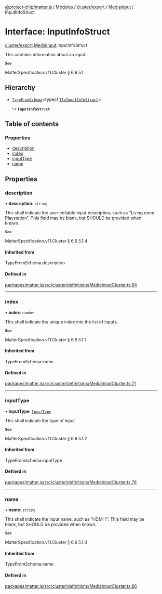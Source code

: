 [@project-chip/matter.js](../README.md) / [Modules](../modules.md) / [cluster/export](../modules/cluster_export.md) / [MediaInput](../modules/cluster_export.MediaInput.md) / InputInfoStruct

# Interface: InputInfoStruct

[cluster/export](../modules/cluster_export.md).[MediaInput](../modules/cluster_export.MediaInput.md).InputInfoStruct

This contains information about an input.

**`See`**

MatterSpecification.v11.Cluster § 6.9.5.1

## Hierarchy

- [`TypeFromSchema`](../modules/tlv_export.md#typefromschema)\<typeof [`TlvInputInfoStruct`](../modules/cluster_export.MediaInput.md#tlvinputinfostruct)\>

  ↳ **`InputInfoStruct`**

## Table of contents

### Properties

- [description](cluster_export.MediaInput.InputInfoStruct.md#description)
- [index](cluster_export.MediaInput.InputInfoStruct.md#index)
- [inputType](cluster_export.MediaInput.InputInfoStruct.md#inputtype)
- [name](cluster_export.MediaInput.InputInfoStruct.md#name)

## Properties

### description

• **description**: `string`

This shall indicate the user editable input description, such as “Living room Playstation”. This field may
be blank, but SHOULD be provided when known.

**`See`**

MatterSpecification.v11.Cluster § 6.9.5.1.4

#### Inherited from

TypeFromSchema.description

#### Defined in

[packages/matter.js/src/cluster/definitions/MediaInputCluster.ts:94](https://github.com/project-chip/matter.js/blob/0c058ae17fdba4c0b89b8b13c309011d51782299/packages/matter.js/src/cluster/definitions/MediaInputCluster.ts#L94)

___

### index

• **index**: `number`

This shall indicate the unique index into the list of Inputs.

**`See`**

MatterSpecification.v11.Cluster § 6.9.5.1.1

#### Inherited from

TypeFromSchema.index

#### Defined in

[packages/matter.js/src/cluster/definitions/MediaInputCluster.ts:71](https://github.com/project-chip/matter.js/blob/0c058ae17fdba4c0b89b8b13c309011d51782299/packages/matter.js/src/cluster/definitions/MediaInputCluster.ts#L71)

___

### inputType

• **inputType**: [`InputType`](../enums/cluster_export.MediaInput.InputType.md)

This shall indicate the type of input

**`See`**

MatterSpecification.v11.Cluster § 6.9.5.1.2

#### Inherited from

TypeFromSchema.inputType

#### Defined in

[packages/matter.js/src/cluster/definitions/MediaInputCluster.ts:78](https://github.com/project-chip/matter.js/blob/0c058ae17fdba4c0b89b8b13c309011d51782299/packages/matter.js/src/cluster/definitions/MediaInputCluster.ts#L78)

___

### name

• **name**: `string`

This shall indicate the input name, such as “HDMI 1”. This field may be blank, but SHOULD be provided when
known.

**`See`**

MatterSpecification.v11.Cluster § 6.9.5.1.3

#### Inherited from

TypeFromSchema.name

#### Defined in

[packages/matter.js/src/cluster/definitions/MediaInputCluster.ts:86](https://github.com/project-chip/matter.js/blob/0c058ae17fdba4c0b89b8b13c309011d51782299/packages/matter.js/src/cluster/definitions/MediaInputCluster.ts#L86)
